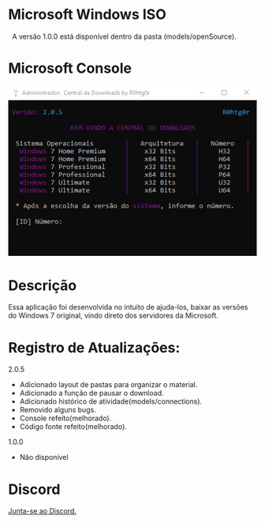 # Microsoft Windows ISO
&nbsp; A versão 1.0.0 está disponível dentro da pasta (models/openSource).<br>

# Microsoft Console
<img src="images/delete.png"></img>

# Descrição
Essa aplicação foi desenvolvida no intuito de ajuda-los, baixar as versões do Windows 7 original, vindo direto dos servidores da Microsoft.

# Registro de Atualizações:
2.0.5
  * Adicionado layout de pastas para organizar o material.
  * Adicionado a função de pausar o download.
  * Adicionado histórico de atividade(models/connections).
  * Removido alguns bugs.
  * Console refeito(melhorado).
  * Código fonte refeito(melhorado).
  
1.0.0
  * Não disponível
  
# Discord
<a href="https://discord.gg/CHsnjZB3Ec">Junta-se ao Discord.</a>
 
